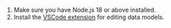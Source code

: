 1. Make sure you have Node.js 18 or above installed.
1. Install the [VSCode extension](https://marketplace.visualstudio.com/items?itemName=zenstack.zenstack) for editing data models.
